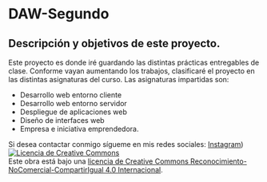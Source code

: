 # DAW-Segundo

## Descripción y objetivos de este proyecto.

Este proyecto es  donde iré guardando las distintas prácticas entregables de clase. Conforme vayan aumentando los trabajos, clasificaré el proyecto en las distintas asignaturas del curso. Las asignaturas impartidas son: 

+ Desarrollo web entorno cliente
+ Desarrollo web entorno servidor
+ Despliegue de aplicaciones web
+ Diseño de interfaces web
+ Empresa e iniciativa emprendedora.

Si desea contactar conmigo sígueme en mis redes sociales:
[Instagram](www.instagram.meloinvento.com))
<a rel="license" href="http://creativecommons.org/licenses/by-nc-sa/4.0/"><img alt="Licencia de Creative Commons" style="border-width:0" src="https://i.creativecommons.org/l/by-nc-sa/4.0/88x31.png" /></a><br />Este obra está bajo una <a rel="license" href="http://creativecommons.org/licenses/by-nc-sa/4.0/">licencia de Creative Commons Reconocimiento-NoComercial-CompartirIgual 4.0 Internacional</a>.

